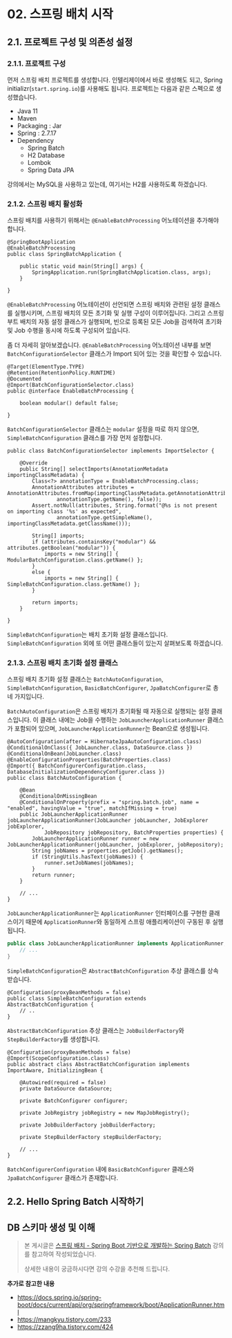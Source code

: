 # 02. 스프링 배치 시작

## 2.1. 프로젝트 구성 및 의존성 설정

### 2.1.1. 프로젝트 구성

먼저 스프링 배치 프로젝트를 생성합니다. 인텔리제이에서 바로 생성해도 되고, Spring initializr(`start.spring.io`)를 사용해도 됩니다.
프로젝트는 다음과 같은 스펙으로 생성했습니다.

- Java 11
- Maven
- Packaging : Jar
- Spring : 2.7.17
- Dependency
  - Spring Batch
  - H2 Database
  - Lombok
  - Spring Data JPA

강의에서는 MySQL을 사용하고 있는데, 여기서는 H2를 사용하도록 하겠습니다.

### 2.1.2. 스프링 배치 활성화

스프링 배치를 사용하기 위해서는 `@EnableBatchProcessing` 어노테이션을 추가해야 합니다.

```java{2}
@SpringBootApplication
@EnableBatchProcessing
public class SpringBatchApplication {

    public static void main(String[] args) {
        SpringApplication.run(SpringBatchApplication.class, args);
    }

}
```

`@EnableBatchProcessing` 어노테이션이 선언되면 스프링 배치와 관련된 설정 클래스를 실행시키며, 스프링 배치의 모든 초기화 및 실행 구성이 이루어집니다.
그리고 스프링 부트 배치의 자동 설정 클래스가 실행되며, 빈으로 등록된 모든 Job을 검색하여 초기화 및 Job 수행을 동시에 하도록 구성되어 있습니다.

좀 더 자세히 알아보겠습니다. `@EnableBatchProcessing` 어노테이션 내부를 보면 `BatchConfigurationSelector` 클래스가 Import 되어 있는 것을 확인할 수 있습니다.

```java{4}
@Target(ElementType.TYPE)
@Retention(RetentionPolicy.RUNTIME)
@Documented
@Import(BatchConfigurationSelector.class)
public @interface EnableBatchProcessing {

	boolean modular() default false;

}
```

`BatchConfigurationSelector` 클래스는 `modular` 설정을 따로 하지 않으면, `SimpleBatchConfiguration` 클래스를 가장 먼저 설정합니다.

```java{17}
public class BatchConfigurationSelector implements ImportSelector {

	@Override
	public String[] selectImports(AnnotationMetadata importingClassMetadata) {
		Class<?> annotationType = EnableBatchProcessing.class;
		AnnotationAttributes attributes = AnnotationAttributes.fromMap(importingClassMetadata.getAnnotationAttributes(
				annotationType.getName(), false));
		Assert.notNull(attributes, String.format("@%s is not present on importing class '%s' as expected",
				annotationType.getSimpleName(), importingClassMetadata.getClassName()));

		String[] imports;
		if (attributes.containsKey("modular") && attributes.getBoolean("modular")) {
			imports = new String[] { ModularBatchConfiguration.class.getName() };
		}
		else {
			imports = new String[] { SimpleBatchConfiguration.class.getName() };
		}

		return imports;
	}

}
```

`SimpleBatchConfiguration`는 배치 초기화 설정 클래스입니다. `SimpleBatchConfiguration` 외에 또 어떤 클래스들이 있는지 살펴보도록 하겠습니다.


### 2.1.3. 스프링 배치 초기화 설정 클래스

스프링 배치 초기화 설정 클래스는 `BatchAutoConfiguration`, `SimpleBatchConfiguration`, `BasicBatchConfigurer`, `JpaBatchConfigurer`로 총 네 가지입니다.

`BatchAutoConfiguration`은 스프링 배치가 초기화될 때 자동으로 실행되는 설정 클래스입니다. 이 클래스 내에는 Job을 수행하는 `JobLauncherApplicationRunner` 클래스가 포함되어 있으며, `JobLauncherApplicationRunner`는 Bean으로 생성됩니다.

```java{13}
@AutoConfiguration(after = HibernateJpaAutoConfiguration.class)
@ConditionalOnClass({ JobLauncher.class, DataSource.class })
@ConditionalOnBean(JobLauncher.class)
@EnableConfigurationProperties(BatchProperties.class)
@Import({ BatchConfigurerConfiguration.class, DatabaseInitializationDependencyConfigurer.class })
public class BatchAutoConfiguration {

	@Bean
	@ConditionalOnMissingBean
	@ConditionalOnProperty(prefix = "spring.batch.job", name = "enabled", havingValue = "true", matchIfMissing = true)
	public JobLauncherApplicationRunner jobLauncherApplicationRunner(JobLauncher jobLauncher, JobExplorer jobExplorer,
			JobRepository jobRepository, BatchProperties properties) {
		JobLauncherApplicationRunner runner = new JobLauncherApplicationRunner(jobLauncher, jobExplorer, jobRepository);
		String jobNames = properties.getJob().getNames();
		if (StringUtils.hasText(jobNames)) {
			runner.setJobNames(jobNames);
		}
		return runner;
	}

    // ...
}
```

`JobLauncherApplicationRunner`는 `ApplicationRunner` 인터페이스를 구현한 클래스이기 때문에 `ApplicationRunner`와 동일하게 스프링 애플리케이션이 구동된 후 실행됩니다.

```java
public class JobLauncherApplicationRunner implements ApplicationRunner, InitializingBean, Ordered, ApplicationEventPublisherAware {
    // ...
}
```

`SimpleBatchConfiguration`은 `AbstractBatchConfiguration` 추상 클래스를 상속 받습니다.

```java{2}
@Configuration(proxyBeanMethods = false)
public class SimpleBatchConfiguration extends AbstractBatchConfiguration {
    // ..
}
```

`AbstractBatchConfiguration` 추상 클래스는 `JobBuilderFactory`와 `StepBuilderFactory`를 생성합니다.

```
@Configuration(proxyBeanMethods = false)
@Import(ScopeConfiguration.class)
public abstract class AbstractBatchConfiguration implements ImportAware, InitializingBean {

	@Autowired(required = false)
	private DataSource dataSource;

	private BatchConfigurer configurer;

	private JobRegistry jobRegistry = new MapJobRegistry();

	private JobBuilderFactory jobBuilderFactory;

	private StepBuilderFactory stepBuilderFactory;

    // ...
}
```




`BatchConfigurerConfiguration` 내에 `BasicBatchConfigurer` 클래스와 `JpaBatchConfigurer` 클래스가 존재합니다.




## 2.2. Hello Spring Batch 시작하기






















## DB 스키마 생성 및 이해






























> 본 게시글은 [스프링 배치 - Spring Boot 기반으로 개발하는 Spring Batch](https://www.inflearn.com/course/%EC%8A%A4%ED%94%84%EB%A7%81-%EB%B0%B0%EC%B9%98) 강의를 참고하여 작성되었습니다.
>
> 상세한 내용이 궁금하시다면 강의 수강을 추천해 드립니다.

**추가로 참고한 내용**
- <https://docs.spring.io/spring-boot/docs/current/api/org/springframework/boot/ApplicationRunner.html>
- <https://mangkyu.tistory.com/233>
- <https://zzang9ha.tistory.com/424>